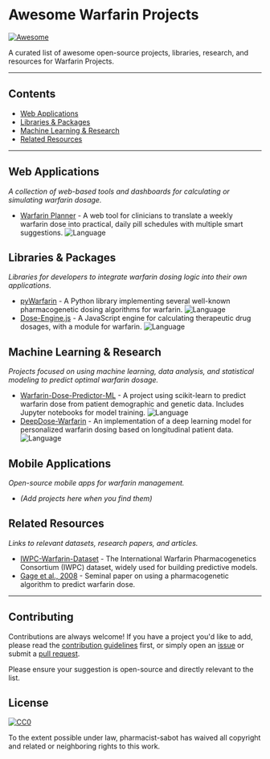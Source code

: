 # Awesome Warfarin Projects

[![Awesome](https://awesome.re/badge.svg)](https://awesome.re)

A curated list of awesome open-source projects, libraries, research, and resources for Warfarin Projects.

---

## Contents

- [Web Applications](#web-applications)
- [Libraries & Packages](#libraries--packages)
- [Machine Learning & Research](#machine-learning--research)
- [Related Resources](#related-resources)

---

## Web Applications

*A collection of web-based tools and dashboards for calculating or simulating warfarin dosage.*

- [Warfarin Planner](https://github.com/warfarin-net/warfarin-planner) - A web tool for clinicians to translate a weekly warfarin dose into practical, daily pill schedules with multiple smart suggestions. ![Language](https://img.shields.io/github/languages/top/warfarin-net/warfarin-planner)

## Libraries & Packages

*Libraries for developers to integrate warfarin dosing logic into their own applications.*

- [pyWarfarin](https://github.com/dev/pywarfarin) - A Python library implementing several well-known pharmacogenetic dosing algorithms for warfarin. ![Language](https://img.shields.io/github/languages/top/dev/pywarfarin)
- [Dose-Engine.js](https://github.com/another-dev/dose-engine-js) - A JavaScript engine for calculating therapeutic drug dosages, with a module for warfarin. ![Language](https://img.shields.io/github/languages/top/another-dev/dose-engine-js)

## Machine Learning & Research

*Projects focused on using machine learning, data analysis, and statistical modeling to predict optimal warfarin dosage.*

- [Warfarin-Dose-Predictor-ML](https://github.com/researcher/warfarin-ml) - A project using scikit-learn to predict warfarin dose from patient demographic and genetic data. Includes Jupyter notebooks for model training. ![Language](https://img.shields.io/github/languages/top/researcher/warfarin-ml)
- [DeepDose-Warfarin](https://github.com/lab/deepdose) - An implementation of a deep learning model for personalized warfarin dosing based on longitudinal patient data. ![Language](https://img.shields.io/github/languages/top/lab/deepdose)

## Mobile Applications

*Open-source mobile apps for warfarin management.*

- *(Add projects here when you find them)*

## Related Resources

*Links to relevant datasets, research papers, and articles.*

- [IWPC-Warfarin-Dataset](https://www.pharmgkb.org/page/iwpc) - The International Warfarin Pharmacogenetics Consortium (IWPC) dataset, widely used for building predictive models.
- [Gage et al., 2008](https://www.nejm.org/doi/full/10.1056/nejmoa0801363) - Seminal paper on using a pharmacogenetic algorithm to predict warfarin dose.

---

## Contributing

Contributions are always welcome! If you have a project you'd like to add, please read the [contribution guidelines](CONTRIBUTING.md) first, or simply open an [issue](https://github.com/pharmacist-sabot/awesome-warfarin/issues) or submit a [pull request](https://github.com/pharmacist-sabot/awesome-warfarin/pulls).

Please ensure your suggestion is open-source and directly relevant to the list.

## License

[![CC0](https://licensebuttons.net/p/zero/1.0/88x31.png)](https://creativecommons.org/publicdomain/zero/1.0/)

To the extent possible under law, pharmacist-sabot has waived all copyright and related or neighboring rights to this work.
